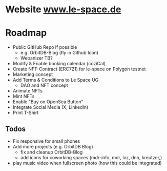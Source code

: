 # Website www.le-space.de

# Roadmap
- Public GitHub Repo if possible 
  - e.g. OrbitDB-Blog (fly in Github Icon)
  - Webanizer TB? 
- Modify & Enable booking calendar (coziCal) 
- Create NFT-Contract (ERC721) for le-space on Polygon testnet
- Marketing concept
- Add Terms & Conditions to Le Space UG
  - DAO and NFT concept
- Animate NFTs
- Mint NFTs
- Enable "Buy on OpenSea Button"
- Integrate Social Media (X, LinkedIn)
- Print T-Shirt

## Todos
- Fix responsive for small phones
- Add more projects (e.g. OrbitDB Blog)
  - fix and cleanup OrbitDB-Blog 
  - add icons for coworking spaces (mdr-info, mdr, lvz, dnn, kreutzer,)
- play music video when fullscreen photo (how this could be integrated)
